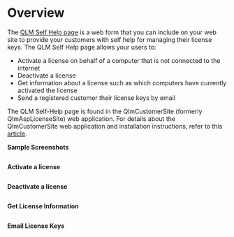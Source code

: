 # Overview

The [QLM Self Help page](https://soraco.co/quick-license-manager/selfhelp/) is a web form that you can include on your web site to provide your customers with self help for managing their license keys. The QLM Self Help page allows your users to:

* Activate a license on behalf of a computer that is not connected to the internet
* Deactivate a license
* Get information about a license such as which computers have currently activated the license
* Send a registered customer their license keys by email

&#x20;The QLM Self-Help page is found in the QlmCustomerSite (formerly QlmAspLicenseSite) web application. For details about the QlmCustomerSite web application and installation instructions, refer to this [article](../qlm-license-server/qlmcustomersite-qlm-self-help.md).

&#x20;

**Sample Screenshots**

&#x20;

<figure><img src="https://support.soraco.co/hc/article_attachments/360001152306/mceclip0.png" alt=""><figcaption></figcaption></figure>

&#x20;

**Activate a license**&#x20;

<figure><img src="https://support.soraco.co/hc/article_attachments/360001152803/mceclip1.png" alt=""><figcaption></figcaption></figure>

**Deactivate a license**

<figure><img src="https://support.soraco.co/hc/article_attachments/360001152326/mceclip2.png" alt=""><figcaption></figcaption></figure>

**Get License Information**

<figure><img src="https://support.soraco.co/hc/article_attachments/360001152943/mceclip3.png" alt=""><figcaption></figcaption></figure>

**Email License Keys**

<figure><img src="https://support.soraco.co/hc/article_attachments/360001152366/mceclip4.png" alt=""><figcaption></figcaption></figure>
